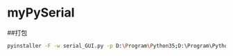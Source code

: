 # myPySerial


##打包
```bash
pyinstaller -F -w serial_GUI.py -p D:\Program\Python35;D:\Program\Python35\Lib\site-packages\PyQt5\Qt\bin
```